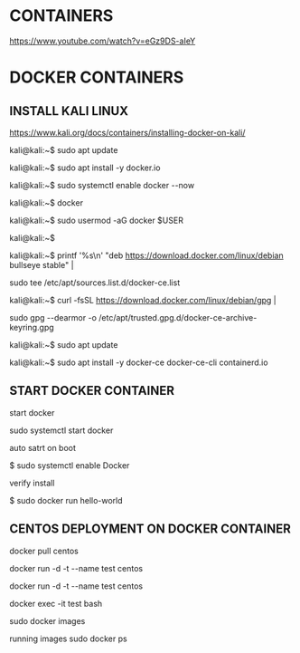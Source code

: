 # CONTAINERS
https://www.youtube.com/watch?v=eGz9DS-aIeY

# DOCKER CONTAINERS 

## INSTALL KALI LINUX

https://www.kali.org/docs/containers/installing-docker-on-kali/

kali@kali:~$ sudo apt update

kali@kali:~$ sudo apt install -y docker.io

kali@kali:~$ sudo systemctl enable docker --now

kali@kali:~$ docker

kali@kali:~$ sudo usermod -aG docker $USER

kali@kali:~$

kali@kali:~$ printf '%s\n' "deb https://download.docker.com/linux/debian bullseye stable" |

sudo tee /etc/apt/sources.list.d/docker-ce.list
  
kali@kali:~$ curl -fsSL https://download.docker.com/linux/debian/gpg |

sudo gpg --dearmor -o /etc/apt/trusted.gpg.d/docker-ce-archive-keyring.gpg
  
kali@kali:~$ sudo apt update

kali@kali:~$ sudo apt install -y docker-ce docker-ce-cli containerd.io

## START DOCKER CONTAINER

start docker

sudo systemctl start docker

auto satrt on boot

$ sudo systemctl enable Docker

verify install

$ sudo docker run hello-world

## CENTOS DEPLOYMENT ON DOCKER CONTAINER

docker pull centos

docker run -d -t --name test centos

docker run -d -t --name test centos

docker exec -it test bash


sudo docker images

running images
sudo docker ps



